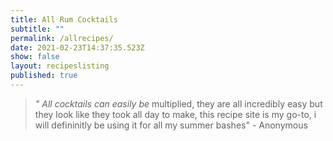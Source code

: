 ```yaml
---
title: All Rum Cocktails
subtitle: ""
permalink: /allrecipes/
date: 2021-02-23T14:37:35.523Z
show: false
layout: recipeslisting
published: true
---
```

> *" All cocktails can easily be* multiplied, they are all incredibly easy but they look like they took all day to make, this recipe site is my go-to, i will defininitly be using it for all my summer bashes" - Anonymous